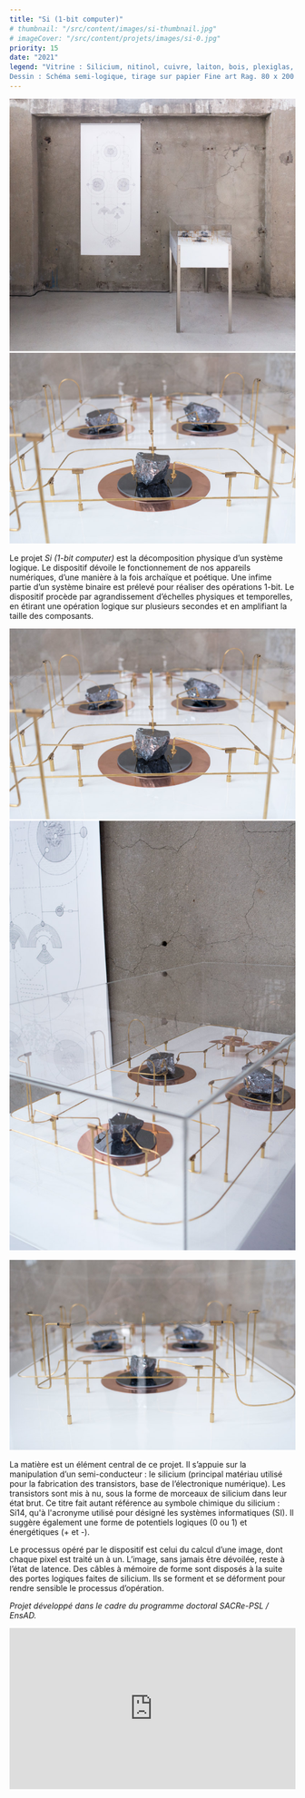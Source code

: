 ```yaml
---
title: "Si (1-bit computer)"
# thumbnail: "/src/content/images/si-thumbnail.jpg"
# imageCover: "/src/content/projets/images/si-0.jpg"
priority: 15
date: "2021"
legend: "Vitrine : Silicium, nitinol, cuivre, laiton, bois, plexiglas, métal,  dispositif électronique. 50 x 100 x 100 cm.  
Dessin : Schéma semi-logique, tirage sur papier Fine art Rag. 80 x 200 cm."
---
```


![description alternative](/images/si-computer1.jpg) ![](/images/si-computer4.jpg)

Le projet _Si (1-bit computer)_ est la décomposition physique d’un système logique. Le dispositif dévoile le fonctionnement de nos appareils numériques, d’une manière à la fois archaïque et poétique. Une infime partie d’un système binaire est prélevé pour réaliser des opérations 1-bit. Le dispositif procède par agrandissement d’échelles physiques et temporelles, en étirant une opération logique sur plusieurs secondes et en amplifiant la taille des composants.

![](/images/si-computer4.jpg) ![](/images/si-computer7.jpg)

![](/images/si-computer8.jpg)

La matière est un élément central de ce projet. Il s’appuie sur la manipulation d’un semi-conducteur : le silicium (principal matériau utilisé pour la fabrication des transistors, base de l’électronique numérique). Les transistors sont mis à nu, sous la forme de morceaux de silicium dans leur état brut. Ce titre fait autant référence au symbole chimique du silicium : Si14, qu'à l'acronyme utilisé pour désigné les systèmes informatiques (SI). Il suggère également une forme de potentiels logiques (0 ou 1) et énergétiques (+ et -).

Le processus opéré par le dispositif est celui du calcul d’une image, dont chaque pixel est traité un à un. L’image, sans jamais être dévoilée, reste à l’état de latence. Des câbles à mémoire de forme sont disposés à la suite des portes logiques faites de silicium. Ils se forment et se déforment pour rendre sensible le processus d’opération.

_Projet développé dans le cadre du programme doctoral SACRe-PSL / EnsAD._

<div style="padding:56.25% 0 0 0;position:relative;"><iframe src="https://player.vimeo.com/video/560871758?h=0cf941b432&title=0&byline=0&portrait=0" style="position:absolute;top:0;left:0;width:100%;height:100%;" frameborder="0" allow="autoplay; fullscreen; picture-in-picture" allowfullscreen></iframe></div><script src="https://player.vimeo.com/api/player.js"></script>
